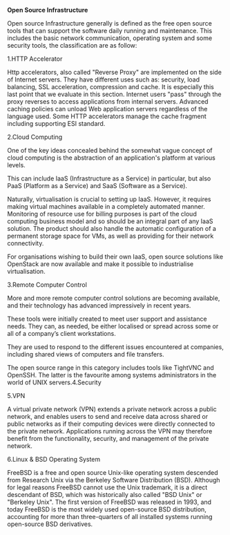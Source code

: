**Open Source Infrastructure**

Open source Infrastructure generally is defined as the free open source tools that can support the software daily running and maintenance. This includes the basic network communication, operating system and some security tools, the classification are as follow:

1.HTTP Accelerator

Http accelerators, also called "Reverse Proxy" are implemented on the side of Internet servers. They have different uses such as: security, load balancing, SSL acceleration, compression and cache. It is especially this last point that we evaluate in this section. Internet users "pass" through the proxy reverses to access applications from internal servers. Advanced caching policies can unload Web application servers regardless of the language used. Some HTTP accelerators manage the cache fragment including supporting ESI standard.

2.Cloud Computing

One of the key ideas concealed behind the somewhat vague concept of cloud computing is the abstraction of an application's platform at various levels.

This can include IaaS \(Infrastructure as a Service\) in particular, but also PaaS \(Platform as a Service\) and SaaS \(Software as a Service\).

Naturally, virtualisation is crucial to setting up IaaS. However, it requires making virtual machines available in a completely automated manner. Monitoring of resource use for billing purposes is part of the cloud computing business model and so should be an integral part of any IaaS solution. The product should also handle the automatic configuration of a permanent storage space for VMs, as well as providing for their network connectivity.

For organisations wishing to build their own IaaS, open source solutions like OpenStack are now available and make it possible to industrialise virtualisation.

3.Remote Computer Control

More and more remote computer control solutions are becoming available, and their technology has advanced impressively in recent years.

These tools were initially created to meet user support and assistance needs. They can, as needed, be either localised or spread across some or all of a company’s client workstations.

They are used to respond to the different issues encountered at companies, including shared views of computers and file transfers.

The open source range in this category includes tools like TightVNC and OpenSSH. The latter is the favourite among systems administrators in the world of UNIX servers.4.Security

5.VPN

A virtual private network \(VPN\) extends a private network across a public network, and enables users to send and receive data across shared or public networks as if their computing devices were directly connected to the private network. Applications running across the VPN may therefore benefit from the functionality, security, and management of the private network.

6.Linux & BSD Operating System

FreeBSD is a free and open source Unix-like operating system descended from Research Unix via the Berkeley Software Distribution \(BSD\). Although for legal reasons FreeBSD cannot use the Unix trademark, it is a direct descendant of BSD, which was historically also called "BSD Unix" or "Berkeley Unix". The first version of FreeBSD was released in 1993, and today FreeBSD is the most widely used open-source BSD distribution, accounting for more than three-quarters of all installed systems running open-source BSD derivatives.

